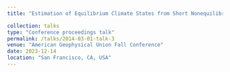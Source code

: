```yaml
---
title: "Estimation of Equilibrium Climate States from Short Nonequilibrium Simulations of 3-D Exoplanet Climate Models"

collection: talks
type: "Conference proceedings talk"
permalink: /talks/2014-03-01-talk-3
venue: "American Geophysical Union Fall Conference"
date: 2023-12-14
location: "San Francisco, CA, USA"
---
```


